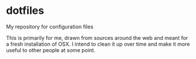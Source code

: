# dotfiles
My repository for configuration files

This is primarily for me, drawn from sources around the web and meant for a fresh installation of OSX. I intend to clean it up over time and make it more useful to other people at some point.
